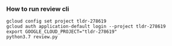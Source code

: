 ### How to run review cli

```
gcloud config set project tldr-278619
gcloud auth application-default login --project tldr-278619
export GOOGLE_CLOUD_PROJECT="tldr-278619"
python3.7 review.py 
```
